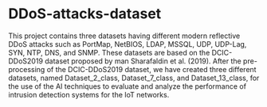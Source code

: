 # DDoS-attacks-dataset
This project contains three datasets having different modern reflective DDoS attacks such as PortMap, NetBIOS, LDAP, MSSQL, UDP, UDP-Lag, SYN, NTP, DNS, and SNMP. These datasets are based on the DCIC-DDoS2019 dataset proposed by man Sharafaldin et al. (2019).  After the pre-processing of the DCIC-DDoS2019 dataset, we have created three different datasets, named Dataset_2_class, Dataset_7_class, and Dataset_13_class, for the use of the AI techniques to evaluate and analyze the performance of intrusion detection systems for the IoT networks.
